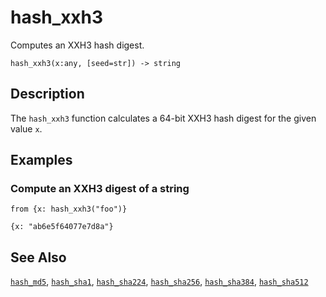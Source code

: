 # hash_xxh3

Computes an XXH3 hash digest.

```tql
hash_xxh3(x:any, [seed=str]) -> string
```

## Description

The `hash_xxh3` function calculates a 64-bit XXH3 hash digest for the given
value `x`.

## Examples

### Compute an XXH3 digest of a string

```tql
from {x: hash_xxh3("foo")}
```

```tql
{x: "ab6e5f64077e7d8a"}
```

## See Also

[`hash_md5`](hash_md5.md), [`hash_sha1`](hash_sha1.md),
[`hash_sha224`](hash_sha224.md), [`hash_sha256`](hash_sha256.md),
[`hash_sha384`](hash_sha384.md), [`hash_sha512`](hash_sha512.md)

